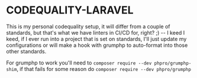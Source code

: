# CODEQUALITY-LARAVEL

This is my personal codequality setup, it will differ from a couple of standards, but that's what we have linters in
CI/CD for, right? ;) -- I keed I keed, if I ever run into a project that is set on standards, I'll just update my configurations
or will make a hook with grumphp to auto-format into those other standards.

For grumphp to work you'll need to `composer require --dev phpro/grumphp-shim`, if that fails for some reason do `composer require --dev phpro/grumphp`